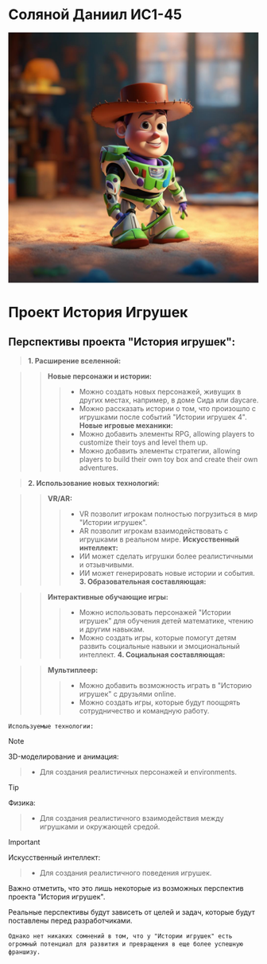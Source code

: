 # Соляной Даниил ИС1-45
![Screnshot](https://github.com/Programmerfd54/CoolRep/blob/master/story.png)
# Проект История Игрушек
## Перспективы проекта "История игрушек":
> **1. Расширение вселенной:**

>> **Новые персонажи и истории:**
>>> * Можно создать новых персонажей, живущих в других местах, например, в доме Сида или daycare.
>>> * Можно рассказать истории о том, что произошло с игрушками после событий "Истории игрушек 4".
>> **Новые игровые механики:**
>>> * Можно добавить элементы RPG, allowing players to customize their toys and level them up.
>>> * Можно добавить элементы стратегии, allowing players to build their own toy box and create their own adventures.

> **2. Использование новых технологий:**

>> **VR/AR:**
>>> * VR позволит игрокам полностью погрузиться в мир "Истории игрушек".
>>> * AR позволит игрокам взаимодействовать с игрушками в реальном мире.
>> **Искусственный интеллект:**
>>> * ИИ может сделать игрушки более реалистичными и отзывчивыми.
>>> * ИИ может генерировать новые истории и события.
> **3. Образовательная составляющая:**

>> **Интерактивные обучающие игры:**
>>> * Можно использовать персонажей "Истории игрушек" для обучения детей математике, чтению и другим навыкам.
>>> * Можно создать игры, которые помогут детям развить социальные навыки и эмоциональный интеллект.
> **4. Социальная составляющая:**

>> **Мультиплеер:**
>>> * Можно добавить возможность играть в "Историю игрушек" с друзьями online.
>>> * Можно создать игры, которые будут поощрять сотрудничество и командную работу.
```
Используемые технологии:
```
> [!NOTE]
> 3D-моделирование и анимация:
>> * Для создания реалистичных персонажей и environments.

> [!TIP]
> Физика:
>> * Для создания реалистичного взаимодействия между игрушками и окружающей средой.

> [!IMPORTANT]
> Искусственный интеллект:
>> * Для создания реалистичного поведения игрушек.

<!--Использование этих технологий может сделать "Историю игрушек" еще более увлекательной, интерактивной и обучающей.-->

Важно отметить, что это лишь некоторые из возможных перспектив проекта "История игрушек".

Реальные перспективы будут зависеть от целей и задач, которые будут поставлены перед разработчиками.
```
Однако нет никаких сомнений в том, что у "Истории игрушек" есть огромный потенциал для развития и превращения в еще более успешную франшизу.
```
